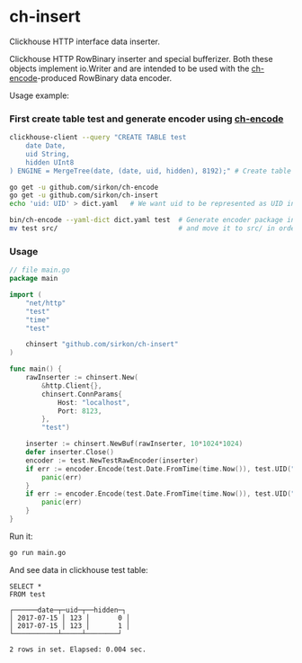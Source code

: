 # ch-insert
Clickhouse HTTP interface data inserter.

Clickhouse HTTP RowBinary inserter and special bufferizer. Both these objects implement io.Writer and are intended to be used with the [ch-encode](https://github.com/DenisCheremisov/ch-encode)-produced RowBinary data encoder.

Usage example:
### First create table test and generate encoder using [ch-encode](https://github.com/DenisCheremisov/ch-encode)
```bash
clickhouse-client --query "CREATE TABLE test
    date Date,
    uid String,
    hidden UInt8
) ENGINE = MergeTree(date, (date, uid, hidden), 8192);" # Create table test

go get -u github.com/sirkon/ch-encode
go get -u github.com/sirkon/ch-insert
echo 'uid: UID' > dict.yaml   # We want uid to be represented as UID in Go code

bin/ch-encode --yaml-dict dict.yaml test  # Generate encoder package in current directory
mv test src/                              # and move it to src/ in order for go <cmd> to be able to use it
```

### Usage
```go
// file main.go
package main

import (
	"net/http"
	"test"
	"time"
	"test"

	chinsert "github.com/sirkon/ch-insert"
)

func main() {
	rawInserter := chinsert.New(
		&http.Client{},
		chinsert.ConnParams{
			Host: "localhost",
			Port: 8123,
		},
		"test")

	inserter := chinsert.NewBuf(rawInserter, 10*1024*1024)
	defer inserter.Close()
	encoder := test.NewTestRawEncoder(inserter)
	if err := encoder.Encode(test.Date.FromTime(time.Now()), test.UID("123"), test.Hidden(1)); err != nil {
		panic(err)
	}
	if err := encoder.Encode(test.Date.FromTime(time.Now()), test.UID("123"), test.Hidden(0)); err != nil {
		panic(err)
	}
}
```

Run it:
```bash
go run main.go
```

And see data in clickhouse test table:
```
SELECT *
FROM test

┌──────date─┬─uid─┬──hidden─┐
│ 2017-07-15 │ 123 │       0 │
│ 2017-07-15 │ 123 │       1 │
└───────────┴─────┴────────┘

2 rows in set. Elapsed: 0.004 sec.
```
